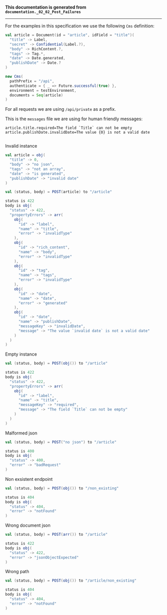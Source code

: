 **This documentation is generated from `documentation._02_02_Post_Failures`**

---
For the examples in this specification we use the following
`Cms` definition:

```scala
val article = Document(id = "article", idField = "title")(
  "title" -> Label,
  "secret" -> Confidential(Label.?),
  "body" -> RichContent.?,
  "tags" -> Tag.*,
  "date" -> Date.generated,
  "publishDate" -> Date.?
)

new Cms(
  pathPrefix = "/api",
  authenticate = { _ => Future.successful(true) },
  environment = testEnvironment,
  documents = Seq(article)
)
```

For all requests we are using `/api/private` as a prefix.

This is the `messages` file we are using for human friendly messages:
```
article.title.required=The field `Title` can not be empty
article.publishDate.invalidDate=The value {0} is not a valid date


```
Invalid instance
```scala
val article = obj(
  "title" -> 0,
  "body" -> "no json",
  "tags" -> "not an array",
  "date" -> "is generated",
  "publishDate" -> "invalid date"
)

val (status, body) = POST(article) to "/article"

status is 422
body is obj(
  "status" -> 422,
  "propertyErrors" -> arr(
    obj(
      "id" -> "label",
      "name" -> "title",
      "error" -> "invalidType"
    ),
    obj(
      "id" -> "rich_content",
      "name" -> "body",
      "error" -> "invalidType"
    ),
    obj(
      "id" -> "tag",
      "name" -> "tags",
      "error" -> "invalidType"
    ),
    obj(
      "id" -> "date",
      "name" -> "date",
      "error" -> "generated"
    ),
    obj(
      "id" -> "date",
      "name" -> "publishDate",
      "messageKey" -> "invalidDate",
      "message" -> "The value `invalid date` is not a valid date"
    )
  )
)
```
Empty instance
```scala
val (status, body) = POST(obj()) to "/article"

status is 422
body is obj(
  "status" -> 422,
  "propertyErrors" -> arr(
    obj(
      "id" -> "label",
      "name" -> "title",
      "messageKey" -> "required",
      "message" -> "The field `Title` can not be empty"
    )
  )
)
```
Malformed json
```scala
val (status, body) = POST("no json") to "/article"

status is 400
body is obj(
  "status" -> 400,
  "error" -> "badRequest"
)
```
Non exsistent endpoint
```scala
val (status, body) = POST(obj()) to "/non_existing"

status is 404
body is obj(
  "status" -> 404,
  "error" -> "notFound"
)
```
Wrong document json
```scala
val (status, body) = POST(arr()) to "/article"

status is 422
body is obj(
  "status" -> 422,
  "error" -> "jsonObjectExpected"
)
```
Wrong path
```scala
val (status, body) = POST(obj()) to "/article/non_existing"

status is 404
body is obj(
  "status" -> 404,
  "error" -> "notFound"
)
```
